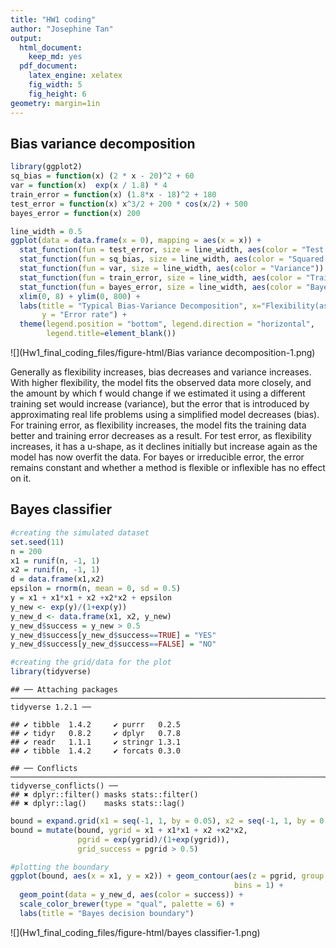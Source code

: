 ```yaml
---
title: "HW1 coding"
author: "Josephine Tan"
output:
  html_document:
    keep_md: yes
  pdf_document:
    latex_engine: xelatex
    fig_width: 5
    fig_height: 6
geometry: margin=1in
---
```


## Bias variance decomposition

```r
library(ggplot2)
sq_bias = function(x) (2 * x - 20)^2 + 60
var = function(x)  exp(x / 1.8) * 4
train_error = function(x) (1.8*x - 18)^2 + 180
test_error = function(x) x^3/2 + 200 * cos(x/2) + 500
bayes_error = function(x) 200

line_width = 0.5
ggplot(data = data.frame(x = 0), mapping = aes(x = x)) + 
  stat_function(fun = test_error, size = line_width, aes(color = "Test Error")) + 
  stat_function(fun = sq_bias, size = line_width, aes(color = "Squared Bias")) + 
  stat_function(fun = var, size = line_width, aes(color = "Variance")) + 
  stat_function(fun = train_error, size = line_width, aes(color = "Training Error")) +  
  stat_function(fun = bayes_error, size = line_width, aes(color = "Bayes Error")) + 
  xlim(0, 8) + ylim(0, 800) + 
  labs(title = "Typical Bias-Variance Decomposition", x="Flexibility(ascending)", 
       y = "Error rate") +
  theme(legend.position = "bottom", legend.direction = "horizontal", 
        legend.title=element_blank())
```

![](Hw1_final_coding_files/figure-html/Bias variance decomposition-1.png)<!-- -->




Generally as flexibility increases, bias decreases and variance increases. With higher flexibility, the model fits the observed data more closely, and the amount by which f would change if we estimated it using a different training set would increase (variance), but the error that is introduced by approximating real life problems using a simplified model decreases (bias). For training error, as flexibility increases, the model fits the training data better and training error decreases as a result. For test error, as flexibility increases, it has a u-shape, as it declines initially but increase again as the model has now overfit the data. For bayes or irreducible error, the error remains constant and whether a method is flexible or inflexible has no effect on it.

## Bayes classifier

```r
#creating the simulated dataset
set.seed(11) 
n = 200
x1 = runif(n, -1, 1)
x2 = runif(n, -1, 1)
d = data.frame(x1,x2)
epsilon = rnorm(n, mean = 0, sd = 0.5)
y = x1 + x1*x1 + x2 +x2*x2 + epsilon
y_new <- exp(y)/(1+exp(y))
y_new_d <- data.frame(x1, x2, y_new)
y_new_d$success = y_new > 0.5
y_new_d$success[y_new_d$success==TRUE] = "YES"
y_new_d$success[y_new_d$success==FALSE] = "NO"

#creating the grid/data for the plot
library(tidyverse)
```

```
## ── Attaching packages ──────────────────────────────────────────────────────────────────────── tidyverse 1.2.1 ──
```

```
## ✔ tibble  1.4.2     ✔ purrr   0.2.5
## ✔ tidyr   0.8.2     ✔ dplyr   0.7.8
## ✔ readr   1.1.1     ✔ stringr 1.3.1
## ✔ tibble  1.4.2     ✔ forcats 0.3.0
```

```
## ── Conflicts ─────────────────────────────────────────────────────────────────────────── tidyverse_conflicts() ──
## ✖ dplyr::filter() masks stats::filter()
## ✖ dplyr::lag()    masks stats::lag()
```

```r
bound = expand.grid(x1 = seq(-1, 1, by = 0.05), x2 = seq(-1, 1, by = 0.05))
bound = mutate(bound, ygrid = x1 + x1*x1 + x2 +x2*x2, 
               pgrid = exp(ygrid)/(1+exp(ygrid)), 
               grid_success = pgrid > 0.5)

#plotting the boundary
ggplot(bound, aes(x = x1, y = x2)) + geom_contour(aes(z = pgrid, group = grid_success), 
                                                  bins = 1) +
  geom_point(data = y_new_d, aes(color = success)) +
  scale_color_brewer(type = "qual", palette = 6) +
  labs(title = "Bayes decision boundary")
```

![](Hw1_final_coding_files/figure-html/bayes classifier-1.png)<!-- -->
